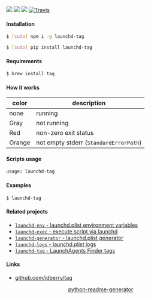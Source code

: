 <!--
https://pypi.org/project/readme-generator/
https://pypi.org/project/python-readme-generator/
-->

[![](https://img.shields.io/badge/OS-MacOS-blue.svg?longCache=True)]()
[![](https://img.shields.io/pypi/v/launchd-tag.svg?maxAge=3600)](https://pypi.org/project/launchd-tag/)
[![](https://img.shields.io/npm/v/launchd-tag.svg?maxAge=3600)](https://www.npmjs.com/package/launchd-tag)
[![Travis](https://api.travis-ci.org/looking-for-a-job/launchd-tag.svg?branch=master)](https://travis-ci.org/looking-for-a-job/launchd-tag/)

#### Installation
```bash
$ [sudo] npm i -g launchd-tag
```
```bash
$ [sudo] pip install launchd-tag
```

#### Requirements
```bash
$ brew install tag
```

#### How it works
color|description
-|-
none|running
Gray|not running
Red|non-zero exit status
Orange|not empty stderr (`StandardErrorPath`)

#### Scripts usage
```bash
usage: launchd-tag
```

#### Examples
```bash
$ launchd-tag
```

#### Related projects
+   [`launchd-env` - launchd.plist environment variables](https://pypi.org/project/launchd-env/)
+   [`launchd-exec` - execute script via launchd](https://pypi.org/project/launchd-exec/)
+   [`launchd-generator` - launchd.plist generator](https://pypi.org/project/launchd-generator/)
+   [`launchd-logs` - launchd.plist logs](https://pypi.org/project/launchd-logs/)
+   [`launchd-tag` - LaunchAgents Finder tags](https://pypi.org/project/launchd-tag/)

#### Links
+   [github.com/jdberry/tag](https://github.com/jdberry/tag)

<p align="center">
    <a href="https://pypi.org/project/python-readme-generator/">python-readme-generator</a>
</p>